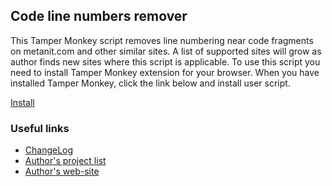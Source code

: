 ## Code line numbers remover
This Tamper Monkey script removes line numbering near code fragments on metanit.com and other similar sites.
A list of supported sites will grow as author finds new sites where this script is applicable.
To use this script you need to install Tamper Monkey extension for your browser. 
When you have installed Tamper Monkey, click the link below and install user script.

[Install](code-lines-numbers-remover.user.js)

### Useful links
* [ChangeLog](changelog.md)
* [Author's project list](https://cyrmax.github.io)
* [Author's web-site](https://cyrmax.ru)